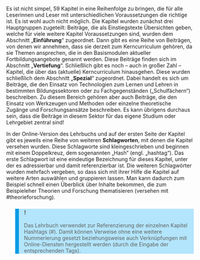 <!-- filename: 06_Gliederung_des_Lehrbuchs.md -->
<!-- title: Gliederung des Lehrbuchs -->

Es ist nicht simpel, 59 Kapitel in eine Reihenfolge zu bringen, die für alle Leserinnen und Leser mit unterschiedlichen Voraussetzungen die richtige ist. Es ist wohl auch nicht möglich. Die Kapitel wurden zunächst drei Hauptgruppen zugeteilt: Beiträge, die als Einstiegstexte Übersichten geben, welche für viele weitere Kapitel Voraussetzungen sind, wurden dem Abschnitt „**Einführung**“ zugeordnet. Dann gibt es eine Reihe von Beiträgen, von denen wir annehmen, dass sie derzeit zum Kerncurriculum gehören, da sie Themen ansprechen, die in den Basismodulen aktueller Fortbildungsangebote genannt werden. Diese Beiträge finden sich im Abschnitt „**Vertiefung**“. Schließlich gibt es noch – auch in großer Zahl – Kapitel, die über das (aktuelle) Kerncurriculum hinausgehen. Diese wurden schließlich dem Abschnitt „**Spezial**“ zugeordnet. Dabei handelt es sich um Beiträge, die den Einsatz von Technologien zum Lernen und Lehren in bestimmten Bildungssektoren oder zu Fachgegenständen („Schulfächern“) beschreiben. Zu diesem Bereich gehören aber auch Beiträge, die den Einsatz von Werkzeugen und Methoden oder einzelne theoretische Zugänge und Forschungsansätze beschreiben. Es kann übrigens durchaus sein, dass die Beiträge in diesem Sektor für das eigene Studium oder Lehrgebiet zentral sind!

In der Online-Version des Lehrbuchs und auf der ersten Seite der Kapitel gibt es jeweils eine Reihe von weiteren **Schlagworten**, mit denen die Kapitel versehen wurden. Diese Schlagworte sind kleingeschrieben und beginnen mit einem Doppelkreuz, dem sogenannten „Hash“ (engl. „hashtag“). Das erste Schlagwort ist eine eindeutige Bezeichnung für dieses Kapitel, unter der es adressierbar und damit referenzierbar ist. Die weiteren Schlagwörter wurden mehrfach vergeben, so dass sich mit ihrer Hilfe die Kapitel auf weitere Arten auswählen und gruppieren lassen. Man kann dadurch zum Beispiel schnell einen Überblick über Inhalte bekommen, die zum Beispieleher Theorien und Forschung thematisieren (versehen mit #theorieforschung).

<blockquote style="background: #B3E5FC; border-left: 10px solid #039BE5">

### !

Das Lehrbuch verwendet zur Referenzierung der einzelnen Kapitel Hashtags (#). Damit können Verweise ohne eine weitere Nummerierung gesetzt beziehungsweise auch Verknüpfungen mit Online-Diensten hergestellt werden (durch die Eingabe der entsprechenden Tags).

</blockquote>
